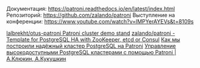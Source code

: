 
Документация: https://patroni.readthedocs.io/en/latest/index.html
Репозиторий: https://github.com/zalando/patroni
Выступление на конференции: https://www.youtube.com/watch?v=lMPYerAYEVs&t=8109s

[lalbrekht/otus-patroni Patroni cluster demo stand](https://github.com/lalbrekht/otus-patroni)
[zalando/patroni - Template for PostgreSQL HA with ZooKeeper, etcd or Consul](https://github.com/zalando/patroni/blob/master/README.rst)
[Как мы построили надёжный кластер PostgreSQL на Patroni](https://habr.com/ru/companies/vk/articles/452846/)
[Управление высокодоступными PostgreSQL кластерами с помощью Patroni | А.Клюкин, А.Кукушкин](https://www.youtube.com/watch?v=lMPYerAYEVs)